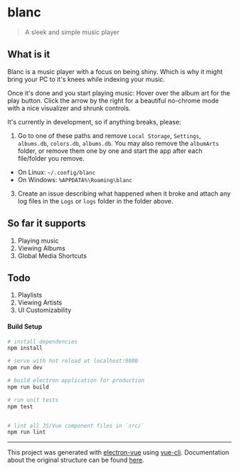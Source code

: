 # blanc

> A sleek and simple music player

## What is it

Blanc is a music player with a focus on being shiny. Which is why it might bring your PC to it's knees while indexing your music.

Once it's done and you start playing music: Hover over the album art for the play button. Click the arrow by the right for a beautiful no-chrome mode with a nice visualizer and shrunk controls.

It's currently in development, so if anything breaks, please:

1. Go to one of these paths and remove `Local Storage`, `Settings`, `albums.db`, `colors.db`, `albums.db`. You may also remove the `albumArts` folder, or remove them one by one and start the app after each file/folder you remove.
  - On Linux: `~/.config/blanc`
  - On Windows: `%APPDATA%\Roaming\blanc`
3. Create an issue describing what happened when it broke and attach any log files in the `Logs` or `logs` folder in the folder above.

## So far it supports

1. Playing music
2. Viewing Albums
3. Global Media Shortcuts

## Todo

1. Playlists
2. Viewing Artists
3. UI Customizability

#### Build Setup

``` bash
# install dependencies
npm install

# serve with hot reload at localhost:9080
npm run dev

# build electron application for production
npm run build

# run unit tests
npm test


# lint all JS/Vue component files in `src/`
npm run lint

```

---

This project was generated with [electron-vue](https://github.com/SimulatedGREG/electron-vue) using [vue-cli](https://github.com/vuejs/vue-cli). Documentation about the original structure can be found [here](https://simulatedgreg.gitbooks.io/electron-vue/content/index.html).
